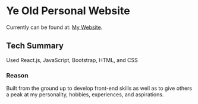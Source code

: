 # Ye Old Personal Website

Currently can be found at: [My Website](https://github.com/christopherojo/my-website).

## Tech Summary

Used React.js, JavaScript, Bootstrap, HTML, and CSS

### Reason

Built from the ground up to develop front-end skills as well as to give others a peak at my personality, hobbies, experiences, and aspirations.
